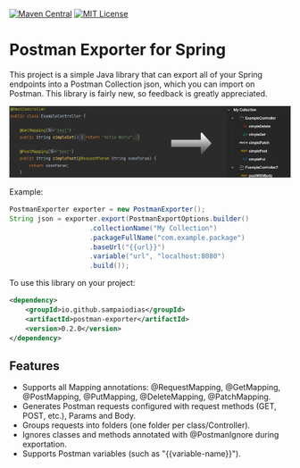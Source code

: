 [![Maven Central](https://img.shields.io/badge/maven%20central-0.2.0-brightgreen)](https://search.maven.org/artifact/io.github.sampaiodias/postman-exporter)
[![MIT License](https://img.shields.io/github/license/sampaiodias/postman-exporter-for-spring)](https://github.com/sampaiodias/postman-exporter-for-spring/blob/main/LICENSE.md)

# Postman Exporter for Spring

This project is a simple Java library that can export all of your Spring endpoints into a Postman Collection json, which you can import on Postman. This library is fairly new, so feedback is greatly appreciated.

![example](images/readme-example.jpg)

Example:
```java
PostmanExporter exporter = new PostmanExporter();
String json = exporter.export(PostmanExportOptions.builder()
                    .collectionName("My Collection")
                    .packageFullName("com.example.package")
                    .baseUrl("{{url}}")
                    .variable("url", "localhost:8080")
                    .build());
```

To use this library on your project:
```xml
<dependency>
    <groupId>io.github.sampaiodias</groupId>
    <artifactId>postman-exporter</artifactId>
    <version>0.2.0</version>
</dependency>
```

## Features
- Supports all Mapping annotations: @RequestMapping, @GetMapping, @PostMapping, @PutMapping, @DeleteMapping, @PatchMapping.
- Generates Postman requests configured with request methods (GET, POST, etc.), Params and Body. 
- Groups requests into folders (one folder per class/Controller).
- Ignores classes and methods annotated with @PostmanIgnore during exportation.
- Supports Postman variables (such as "{{variable-name}}").
